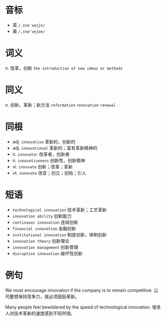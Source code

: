 # 音标

- 英 `/ˌɪnəˈveɪʃn/`
- 美 `/,ɪnə'veʃən/`

# 词义

n. 改革，创新
`the introduction of new ideas or methods`

# 同义

n. 创新，革新；新方法
`reformation` `renovation` `renewal`

# 同根

- adj. `innovative` 革新的，创新的
- adj. `innovational` 革新的；富有革新精神的
- n. `innovator` 改革者，创新者
- n. `innovativeness` 创新性，创新精神
- vi. `innovate` 创新；改革；革新
- vt. `innovate` 改变；创立；创始；引人

# 短语

- `technological innovation` 技术革新；工艺革新
- `innovation ability` 创新能力
- `continuous innovation` 连续创新
- `financial innovation` 金融创新
- `institutional innovation` 制度创新，体制创新
- `innovation theory` 创新理论
- `innovation management` 创新管理
- `disruptive innovation` 破坏性创新

# 例句

We must encourage innovation if the company is to remain competitive.
公司要想保持竞争力，就必须鼓励革新。

Many people feel bewildered by the speed of technological innovation.
很多人对技术革新的速度感到不知所措。


